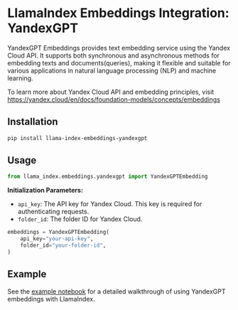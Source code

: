 # LlamaIndex Embeddings Integration: YandexGPT

YandexGPT Embeddings provides text embedding service using the Yandex Cloud API. It supports both synchronous and asynchronous methods for embedding texts and documents(queries), making it flexible and suitable for various applications in natural language processing (NLP) and machine learning.

To learn more about Yandex Cloud API and embedding principles, visit https://yandex.cloud/en/docs/foundation-models/concepts/embeddings

## Installation

```bash
pip install llama-index-embeddings-yandexgpt
```

## Usage

```python
from llama_index.embeddings.yandexgpt import YandexGPTEmbedding
```

**Initialization Parameters:**

- `api_key`: The API key for Yandex Cloud. This key is required for authenticating requests.
- `folder_id`: The folder ID for Yandex Cloud.

```python
embeddings = YandexGPTEmbedding(
    api_key="your-api-key",
    folder_id="your-folder-id",
)
```

## Example

See the [example notebook](../../../docs/examples/embeddings/yandexgpt.ipynb) for a detailed walkthrough of using YandexGPT embeddings with LlamaIndex.
